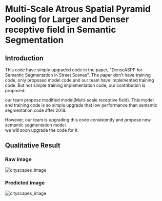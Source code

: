 # Multi-Scale Atrous Spatial Pyramid Pooling for Larger and Denser receptive field in Semantic Segmentation

## Introduction
This code have simply upgraded code in the paper, "DenseASPP for Semantic Segmentation in Street Scenes".
The paper don't have training code, only proposed model code and our team have implemented training code. But not simple training implementation code, our contribution is proposed. 

our team propose modified model(Multi-scale receptive field).
This model and training code is so simple upgrade that low performance than semantic segmentation code after 2018.

However, our team is upgrading this code consistently and propose new semantic segmentation model.  
we will soon upgrade the code for it. 

## Qualitative Result
### Raw image
![cityscapes_image](./image/cityscapes_image.JPG)

### Predicted image
![cityscapes_image](./image/Semantic_Segmentation.JPG)
